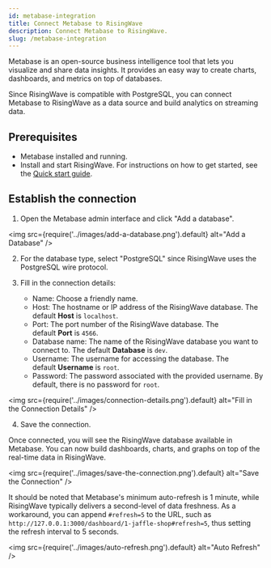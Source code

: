 ```yaml
---
id: metabase-integration
title: Connect Metabase to RisingWave
description: Connect Metabase to RisingWave.
slug: /metabase-integration
---
```

<head>
  <link rel="canonical" href="https://docs.risingwave.com/docs/current/metabase-integration/" />
</head>

Metabase is an open-source business intelligence tool that lets you visualize and share data insights. It provides an easy way to create charts, dashboards, and metrics on top of databases.

Since RisingWave is compatible with PostgreSQL, you can connect Metabase to RisingWave as a data source and build analytics on streaming data.

## Prerequisites

- Metabase installed and running.
- Install and start RisingWave. For instructions on how to get started, see the [Quick start guide](/get-started.md).

## Establish the connection

1. Open the Metabase admin interface and click "Add a database".
    
<img
src={require('../images/add-a-database.png').default}
alt="Add a Database"
/>

2. For the database type, select "PostgreSQL" since RisingWave uses the PostgreSQL wire protocol.

3. Fill in the connection details:
    - Name: Choose a friendly name.
    - Host: The hostname or IP address of the RisingWave database. The default **Host** is `localhost`.
    - Port: The port number of the RisingWave database. The default **Port** is `4566`.
    - Database name: The name of the RisingWave database you want to connect to. The default **Database** is `dev`.
    - Username: The username for accessing the database. The default **Username** is `root`.
    - Password: The password associated with the provided username. By default, there is no password for `root`.
    
<img
src={require('../images/connection-details.png').default}
alt="Fill in the Connection Details"
/>
    
4. Save the connection.

Once connected, you will see the RisingWave database available in Metabase. You can now build dashboards, charts, and graphs on top of the real-time data in RisingWave.

<img
src={require('../images/save-the-connection.png').default}
alt="Save the Connection"
/>

It should be noted that Metabase's minimum auto-refresh is 1 minute, while RisingWave typically delivers a second-level of data freshness. As a workaround, you can append `#refresh=5` to the URL, such as `http://127.0.0.1:3000/dashboard/1-jaffle-shop#refresh=5`, thus setting the refresh interval to 5 seconds.

<img
src={require('../images/auto-refresh.png').default}
alt="Auto Refresh"
/>